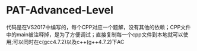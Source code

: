 # PAT-Advanced-Level

代码是在VS2017中编写的，每个CPP对应一个题解，没有其他的依赖；CPP文件中的main被注释掉，是为了方便调试；直接复制每一个cpp文件到本地就可以使用;可以同时在c(gcc4.7.2)以及c++(g++4.7.2)下AC
